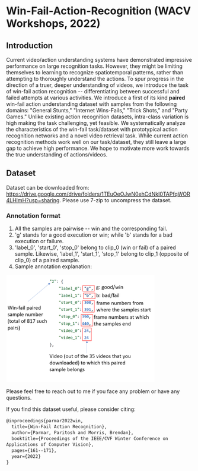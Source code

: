 # Win-Fail-Action-Recognition (WACV Workshops, 2022)

## Introduction
Current video/action understanding systems have demonstrated impressive performance on large recognition tasks. However, they might be limiting themselves to learning to recognize spatiotemporal patterns, rather than attempting to thoroughly understand the actions. To spur progress in the direction of a truer, deeper understanding of videos, we introduce the task of win-fail action recognition -- differentiating between successful and failed attempts at various activities. We introduce a first of its kind **paired** win-fail action understanding dataset with samples from the following domains: "General Stunts," "Internet Wins-Fails," "Trick Shots," and "Party Games." Unlike existing action recognition datasets, intra-class variation is high making the task challenging, yet feasible. We systematically analyze the characteristics of the win-fail task/dataset with prototypical action recognition networks and a novel video retrieval task. While current action recognition methods work well on our task/dataset, they still leave a large gap to achieve high performance. We hope to motivate more work towards the true understanding of actions/videos.

## Dataset
Dataset can be downloaded from: https://drive.google.com/drive/folders/1TEuOeOJwN0ehCdNkI0TAPfqWOR4LHImH?usp=sharing. Please use 7-zip to uncompress the dataset.

### Annotation format
1. All the samples are pairwise -- win and the corresponding fail.
2. 'g' stands for a good execution or win; while 'b' stands for a bad execution or failure.
3. 'label_0', 'start_0', 'stop_0' belong to clip_0 (win or fail) of a paired sample. Likewise, 'label_1', 'start_1', 'stop_1' belong to clip_1 (opposite of clip_0) of a paired sample. 
4. Sample annotation explanation:
<p align="left"> <img src="annotation_sample.png?raw=true" alt="win-fail action recognition annotation sample" width="400"/> </p>


Please feel free to reach out to me if you face any problem or have any questions.


If you find this dataset useful, please consider citing:
```
@inproceedings{parmar2022win,
  title={Win-Fail Action Recognition},
  author={Parmar, Paritosh and Morris, Brendan},
  booktitle={Proceedings of the IEEE/CVF Winter Conference on Applications of Computer Vision},
  pages={161--171},
  year={2022}
}
```

